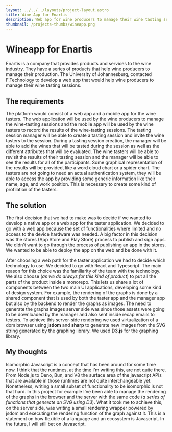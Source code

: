 ```yaml
---
layout: ../../../layouts/project-layout.astro
title: Wine App for Enartis
description: Web app for wine producers to manage their wine tasting sessions
thumbnail: /projects-thumbs/wineapp.png
---
```


# Wineapp for Enartis

Enartis is a company that provides products and services to the wine industry. They have a series of products that help wine producers to manage their production. The University of Johannesburg, contacted F.Technology to develop a web app that would help wine producers to manage their wine tasting sessions.

## The requirements

The platform would consist of a web app and a mobile app for the wine tasters. The web application will be used by the wine producers to manage the wine-tasting sessions and the mobile app will be used by the wine tasters to record the results of the wine-tasting sessions. The tasting session manager will be able to create a tasting session and invite the wine tasters to the session. During a tasting session creation, the manager will be able to add the wines that will be tasted during the session as well as the different attributes that will be evaluated. The wine tasters will be able to revisit the results of their tasting session and the manager will be able to see the results for all of the participants. Some graphical representation of the results will be provided, like a word cloud chart or a spider chart. The tasters are not going to need an actual authentication system, they will be able to access the app by providing some generic information like their name, age, and work position. This is necessary to create some kind of profilation of the tasters.

## The solution

The first decision that we had to make was to decide if we wanted to develop a native app or a web app for the taster application. We decided to go with a web app because the set of functionalities where limited and no access to the device hardware was needed. A big factor in this decision was the stores (App Store and Play Store) process to publish and sign apps. We didn't want to go through the process of publishing an app in the stores. We wanted to be able to deploy the app on the web and be done with it.

After choosing a web path for the taster application we had to decide which technology to use. We decided to go with React and Typescript. The main reason for this choice was the familiarity of the team with the technology. We also choose (_as we do always for this kind of product_) to put all the parts of the product inside a monorepo. This lets us share a lot of components between the two main UI applications, developing some kind of design system. For example, the rendering of the graphs is done by a shared component that is used by both the taster app and the manager app but also by the backend to render the graphs as images. The need to generate the graphs images server side was since those assets were going to be downloaded by the manager and also sent inside recap emails to testers. To achieve this server-side rendering we used virtualization of a dom browser using **jsdom** and **sharp** to generate new images from the SVG string generated by the graphing library. We used **D3.js** for the graphing library.

## My thoughts

Isomorphic Javascript is a concept that has been around for some time now. I think that the runtimes, at the time I'm writing this, are not quite there. From Node.js to Deno, Bun, and V8 the surface area of the javascript APIs that are available in those runtimes are not quite interchangeable yet. Nonetheless, writing a small subset of functionality to be isomorphic is not that hard. In this project for example I've been able to manage the rendering of the graphs in the browser and the server with the same code (_a series of functions that generate an SVG using D3_). What it took me to achieve this, on the server side, was writing a small rendering wrapper powered by jsdom and executing the rendering function of the graph against it. This is a statement on how flexible of a language and an ecosystem is Javascript. In the future, I will still bet on Javascript.
